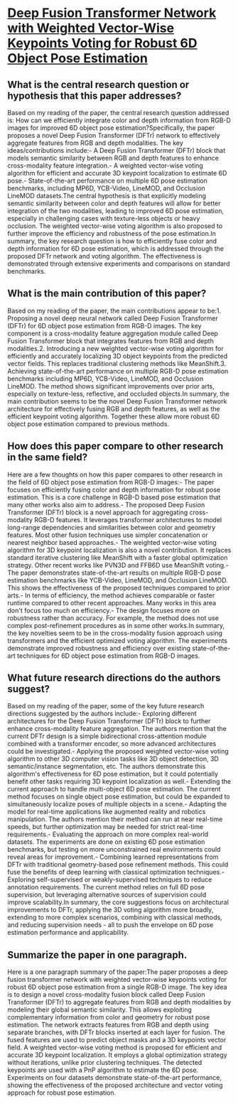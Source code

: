 # [Deep Fusion Transformer Network with Weighted Vector-Wise Keypoints   Voting for Robust 6D Object Pose Estimation](https://arxiv.org/abs/2308.05438)

## What is the central research question or hypothesis that this paper addresses?

Based on my reading of the paper, the central research question addressed is: How can we efficiently integrate color and depth information from RGB-D images for improved 6D object pose estimation?Specifically, the paper proposes a novel Deep Fusion Transformer (DFTr) network to effectively aggregate features from RGB and depth modalities. The key ideas/contributions include:- A Deep Fusion Transformer (DFTr) block that models semantic similarity between RGB and depth features to enhance cross-modality feature integration.- A weighted vector-wise voting algorithm for efficient and accurate 3D keypoint localization to estimate 6D pose.- State-of-the-art performance on multiple 6D pose estimation benchmarks, including MP6D, YCB-Video, LineMOD, and Occlusion LineMOD datasets.The central hypothesis is that explicitly modeling semantic similarity between color and depth features will allow for better integration of the two modalities, leading to improved 6D pose estimation, especially in challenging cases with texture-less objects or heavy occlusion. The weighted vector-wise voting algorithm is also proposed to further improve the efficiency and robustness of the pose estimation.In summary, the key research question is how to efficiently fuse color and depth information for 6D pose estimation, which is addressed through the proposed DFTr network and voting algorithm. The effectiveness is demonstrated through extensive experiments and comparisons on standard benchmarks.


## What is the main contribution of this paper?

Based on my reading of the paper, the main contributions appear to be:1. Proposing a novel deep neural network called Deep Fusion Transformer (DFTr) for 6D object pose estimation from RGB-D images. The key component is a cross-modality feature aggregation module called Deep Fusion Transformer block that integrates features from RGB and depth modalities.2. Introducing a new weighted vector-wise voting algorithm for efficiently and accurately localizing 3D object keypoints from the predicted vector fields. This replaces traditional clustering methods like MeanShift.3. Achieving state-of-the-art performance on multiple RGB-D pose estimation benchmarks including MP6D, YCB-Video, LineMOD, and Occlusion LineMOD. The method shows significant improvements over prior arts, especially on texture-less, reflective, and occluded objects.In summary, the main contribution seems to be the novel Deep Fusion Transformer network architecture for effectively fusing RGB and depth features, as well as the efficient keypoint voting algorithm. Together these allow more robust 6D object pose estimation compared to previous methods.


## How does this paper compare to other research in the same field?

Here are a few thoughts on how this paper compares to other research in the field of 6D object pose estimation from RGB-D images:- The paper focuses on efficiently fusing color and depth information for robust pose estimation. This is a core challenge in RGB-D based pose estimation that many other works also aim to address.- The proposed Deep Fusion Transformer (DFTr) block is a novel approach for aggregating cross-modality RGB-D features. It leverages transformer architectures to model long-range dependencies and similarities between color and geometry features. Most other fusion techniques use simpler concatenation or nearest neighbor based approaches.- The weighted vector-wise voting algorithm for 3D keypoint localization is also a novel contribution. It replaces standard iterative clustering like MeanShift with a faster global optimization strategy. Other recent works like PVN3D and FFB6D use MeanShift voting.- The paper demonstrates state-of-the-art results on multiple RGB-D pose estimation benchmarks like YCB-Video, LineMOD, and Occlusion LineMOD. This shows the effectiveness of the proposed techniques compared to prior arts.- In terms of efficiency, the method achieves comparable or faster runtime compared to other recent approaches. Many works in this area don't focus too much on efficiency.- The design focuses more on robustness rather than accuracy. For example, the method does not use complex post-refinement procedures as in some other works.In summary, the key novelties seem to be in the cross-modality fusion approach using transformers and the efficient optimized voting algorithm. The experiments demonstrate improved robustness and efficiency over existing state-of-the-art techniques for 6D object pose estimation from RGB-D images.


## What future research directions do the authors suggest?

Based on my reading of the paper, some of the key future research directions suggested by the authors include:- Exploring different architectures for the Deep Fusion Transformer (DFTr) block to further enhance cross-modality feature aggregation. The authors mention that the current DFTr design is a simple bidirectional cross-attention module combined with a transformer encoder, so more advanced architectures could be investigated.- Applying the proposed weighted vector-wise voting algorithm to other 3D computer vision tasks like 3D object detection, 3D semantic/instance segmentation, etc. The authors demonstrate this algorithm's effectiveness for 6D pose estimation, but it could potentially benefit other tasks requiring 3D keypoint localization as well.- Extending the current approach to handle multi-object 6D pose estimation. The current method focuses on single object pose estimation, but could be expanded to simultaneously localize poses of multiple objects in a scene.- Adapting the model for real-time applications like augmented reality and robotics manipulation. The authors mention their method can run at near real-time speeds, but further optimization may be needed for strict real-time requirements.- Evaluating the approach on more complex real-world datasets. The experiments are done on existing 6D pose estimation benchmarks, but testing on more unconstrained real environments could reveal areas for improvement.- Combining learned representations from DFTr with traditional geometry-based pose refinement methods. This could fuse the benefits of deep learning with classical optimization techniques.- Exploring self-supervised or weakly-supervised techniques to reduce annotation requirements. The current method relies on full 6D pose supervision, but leveraging alternative sources of supervision could improve scalability.In summary, the core suggestions focus on architectural improvements to DFTr, applying the 3D voting algorithm more broadly, extending to more complex scenarios, combining with classical methods, and reducing supervision needs - all to push the envelope on 6D pose estimation performance and applicability.


## Summarize the paper in one paragraph.

Here is a one paragraph summary of the paper:The paper proposes a deep fusion transformer network with weighted vector-wise keypoints voting for robust 6D object pose estimation from a single RGB-D image. The key idea is to design a novel cross-modality fusion block called Deep Fusion Transformer (DFTr) to aggregate features from RGB and depth modalities by modeling their global semantic similarity. This allows exploiting complementary information from color and geometry for robust pose estimation. The network extracts features from RGB and depth using separate branches, with DFTr blocks inserted at each layer for fusion. The fused features are used to predict object masks and a 3D keypoints vector field. A weighted vector-wise voting method is proposed for efficient and accurate 3D keypoint localization. It employs a global optimization strategy without iterations, unlike prior clustering techniques. The detected keypoints are used with a PnP algorithm to estimate the 6D pose. Experiments on four datasets demonstrate state-of-the-art performance, showing the effectiveness of the proposed architecture and vector voting approach for robust pose estimation.
